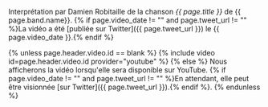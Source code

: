 Interprétation par Damien Robitaille de la chanson _{{ page.title }}_ de {{ page.band.name}}. {% if page.video_date != "" and page.tweet_url != "" %}La vidéo a été [publiée sur Twitter]({{ page.tweet_url }}) le {{ page.video_date }}.{% endif %}

{% unless page.header.video.id == blank %}
{% include video id=page.header.video.id provider="youtube" %}
{% else %}
Nous afficherons la vidéo lorsqu'elle sera disponible sur YouTube. {% if page.video_date != "" and page.tweet_url != "" %}En attendant, elle peut être visionnée [sur Twitter]({{ page.tweet_url }}).{% endif %}.
{% endunless %}
